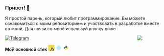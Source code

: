 ### Привет! 🙋
Я простой парень, который любит программирование. Вы можете ознакомиться с моим репозиторием и участвовать в разработке вместе со мной. Для связи со мной используй кнопку ниже

[![Telegram](https://img.shields.io/badge/telegram-1b77FF.svg?style=for-the-badge&logo=telegram)](https://t.me/zhcoder)
<img src="https://64.media.tumblr.com/34784257378ce2c51675599159735772/tumblr_nd3b8i2gL01sedjuto1_400.gifv" align="right" width="72"/>



**Мой основной стек**
<code><img height="20" src="https://raw.githubusercontent.com/github/explore/80688e429a7d4ef2fca1e82350fe8e3517d3494d/topics/javascript/javascript.png"></code>
<code><img height="20" src="https://raw.githubusercontent.com/github/explore/80688e429a7d4ef2fca1e82350fe8e3517d3494d/topics/react/react.png"></code>
<code><img height="20" src="https://raw.githubusercontent.com/github/explore/80688e429a7d4ef2fca1e82350fe8e3517d3494d/topics/python/python.png"></code>
